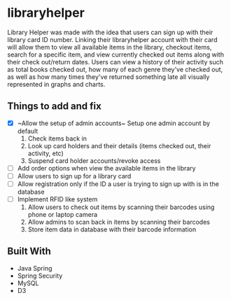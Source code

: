 # libraryhelper

Library Helper was made with the idea that users can sign up with their library card ID number. Linking their libraryhelper account with their card will allow them to view all available items in the library, checkout items, search for a specific item, and view currently checked out items along with their check out/return dates. Users can view a history of their activity such as total books checked out, how many of each genre they've checked out, as well as how many times they've returned something late all visually represented in graphs and charts.

## Things to add and fix

- [x] ~Allow the setup of admin accounts~ Setup one admin account by default
  1. Check items back in
  2. Look up card holders and their details (items checked out, their activity, etc)
  3. Suspend card holder accounts/revoke access
- [ ] Add order options when view the available items in the library
- [ ] Allow users to sign up for a library card
- [ ] Allow registration only if the ID a user is trying to sign up with is in the database
- [ ] Implement RFID like system
  1. Allow users to check out items by scanning their barcodes using phone or laptop camera
  2. Allow admins to scan back in items by scanning their barcodes
  3. Store item data in database with their barcode information

## Built With

* Java Spring
* Spring Security
* MySQL
* D3

